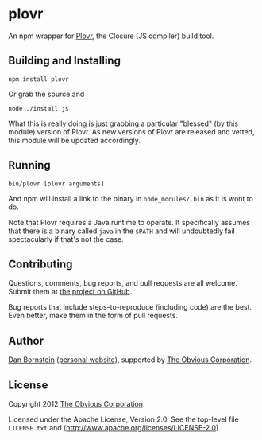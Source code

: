 plovr
=====

An npm wrapper for [Plovr](http://plovr.com/), the Closure (JS compiler) build tool.

Building and Installing
-----------------------

```shell
npm install plovr
```

Or grab the source and

```shell
node ./install.js
```

What this is really doing is just grabbing a particular "blessed" (by
this module) version of Plovr. As new versions of Plovr are released
and vetted, this module will be updated accordingly.

Running
-------

```shell
bin/plovr [plovr arguments]
```

And npm will install a link to the binary in `node_modules/.bin` as
it is wont to do.

Note that Plovr requires a Java runtime to operate. It specifically
assumes that there is a binary called `java` in the `$PATH` and will
undoubtedly fail spectacularly if that's not the case.

Contributing
------------

Questions, comments, bug reports, and pull requests are all welcome.
Submit them at [the project on GitHub](https://github.com/Obvious/oid/).

Bug reports that include steps-to-reproduce (including code) are the
best. Even better, make them in the form of pull requests.

Author
------

[Dan Bornstein](https://github.com/danfuzz)
([personal website](http://www.milk.com/)), supported by
[The Obvious Corporation](http://obvious.com/).

License
-------

Copyright 2012 [The Obvious Corporation](http://obvious.com/).

Licensed under the Apache License, Version 2.0. 
See the top-level file `LICENSE.txt` and
(http://www.apache.org/licenses/LICENSE-2.0).
